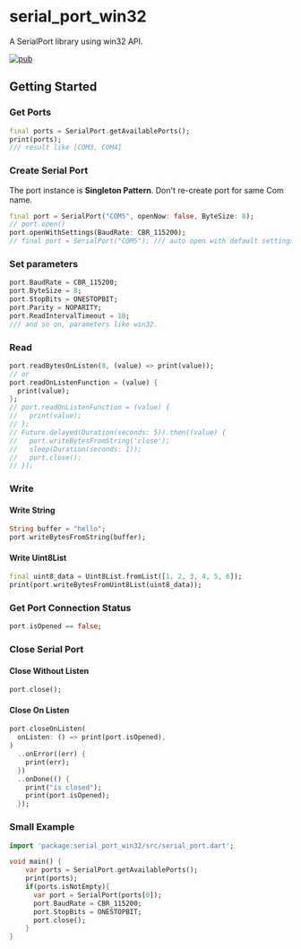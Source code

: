 # serial_port_win32

A SerialPort library using win32 API. 

[![pub](https://img.shields.io/pub/v/serial_port_win32?color=blue)](https://pub.dev/packages/serial_port_win32)

## Getting Started

### Get Ports

```dart
final ports = SerialPort.getAvailablePorts();
print(ports);
/// result like [COM3, COM4]
```

### Create Serial Port
The port instance is **Singleton Pattern**. Don't re-create port for same Com name.

```dart
final port = SerialPort("COM5", openNow: false, ByteSize: 8);
// port.open()
port.openWithSettings(BaudRate: CBR_115200);
// final port = SerialPort("COM5"); /// auto open with default settings
```

### Set parameters

```dart
port.BaudRate = CBR_115200;
port.ByteSize = 8;
port.StopBits = ONESTOPBIT;
port.Parity = NOPARITY;
port.ReadIntervalTimeout = 10;
/// and so on, parameters like win32.
```

### Read

```dart
port.readBytesOnListen(8, (value) => print(value));
// or
port.readOnListenFunction = (value) {
  print(value);
};
// port.readOnListenFunction = (value) {
//   print(value);
// };
// Future.delayed(Duration(seconds: 5)).then((value) {
//   port.writeBytesFromString('close');
//   sleep(Duration(seconds: 1));
//   port.close();
// });
```

### Write

#### Write String

```dart
String buffer = "hello";
port.writeBytesFromString(buffer);
```

#### Write Uint8List

```dart
final uint8_data = Uint8List.fromList([1, 2, 3, 4, 5, 6]);
print(port.writeBytesFromUint8List(uint8_data));
```

### Get Port Connection Status

```dart
port.isOpened == false;
```

### Close Serial Port

#### Close Without Listen

```dart
port.close();
```

#### Close On Listen

```dart
port.closeOnListen(
  onListen: () => print(port.isOpened),
)
  ..onError((err) {
    print(err);
  })
  ..onDone(() {
    print("is closed");
    print(port.isOpened);
  });
```

### Small Example

```dart
import 'package:serial_port_win32/src/serial_port.dart';

void main() {
    var ports = SerialPort.getAvailablePorts();
    print(ports);
    if(ports.isNotEmpty){
      var port = SerialPort(ports[0]);
      port.BaudRate = CBR_115200;
      port.StopBits = ONESTOPBIT;
      port.close();
    }
}
```
